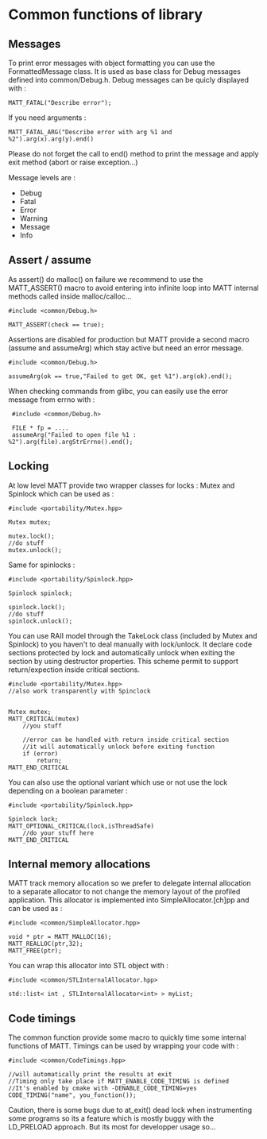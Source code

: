 Common functions of library
===========================

Messages
--------

To print error messages with object formatting you can use the FormattedMessage class. It is used
as base class for Debug messages defined into common/Debug.h. Debug messages can be quicly displayed
with :

	MATT_FATAL("Describe error");

If you need arguments :

	MATT_FATAL_ARG("Describe error with arg %1 and %2").arg(x).arg(y).end()

Please do not forget the call to end() method to print the message and apply exit method (abort or raise exception...)

Message levels are :

- Debug
- Fatal
- Error
- Warning
- Message
- Info

Assert / assume
---------------

As assert() do malloc() on failure we recommend to use the MATT\_ASSERT() macro to avoid entering into
infinite loop into MATT internal methods called inside malloc/calloc...

	#include <common/Debug.h>

	MATT_ASSERT(check == true);

Assertions are disabled for production but MATT provide a second macro (assume and assumeArg) which
stay active but need an error message.

	#include <common/Debug.h>

	assumeArg(ok == true,"Failed to get OK, get %1").arg(ok).end();

When checking commands from glibc, you can easily use the error message from errno with :

	 #include <common/Debug.h>

	 FILE * fp = ....
	 assumeArg("Failed to open file %1 : %2").arg(file).argStrErrno().end();

Locking
-------

At low level MATT provide two wrapper classes for locks : Mutex and Spinlock which can be used as :

	#include <portability/Mutex.hpp>

	Mutex mutex;
	
	mutex.lock();
	//do stuff
	mutex.unlock();

Same for spinlocks :

	#include <portability/Spinlock.hpp>

	Spinlock spinlock;

	spinlock.lock();
	//do stuff
	spinlock.unlock();

You can use RAII model through the TakeLock class (included by Mutex and Spinlock) to you
haven't to deal manually with lock/unlock. It declare code sections protected by lock
and automatically unlock when exiting the section by using destructor properties.
This scheme permit to support return/expection inside critical sections.

	#include <portability/Mutex.hpp>
	//also work transparently with Spinclock


	Mutex mutex;
	MATT_CRITICAL(mutex)
		//you stuff

		//error can be handled with return inside critical section
		//it will automatically unlock before exiting function
		if (error)
			return;
	MATT_END_CRITICAL

You can also use the optional variant which use or not use the lock depending on a boolean
parameter :

	#include <portability/Spinlock.hpp>

	Spinlock lock;
	MATT_OPTIONAL_CRITICAL(lock,isThreadSafe)
		//do your stuff here
	MATT_END_CRITICAL

Internal memory allocations
---------------------------

MATT track memory allocation so we prefer to delegate internal allocation to a separate allocator to not change the
memory layout of the profiled application. This allocator is implemented into SimpleAllocator.[ch]pp and can be used
as :

	#include <common/SimpleAllocator.hpp>

	void * ptr = MATT_MALLOC(16);
	MATT_REALLOC(ptr,32);
	MATT_FREE(ptr);

You can wrap this allocator into STL object with :

	#include <common/STLInternalAllocator.hpp>

	std::list< int , STLInternalAllocator<int> > myList;

Code timings
------------

The common function provide some macro to quickly time some internal functions of MATT. Timings can be used by wrapping
your code with :

	#include <common/CodeTimings.hpp>

	//will automatically print the results at exit
	//Timing only take place if MATT_ENABLE_CODE_TIMING is defined
	//It's enabled by cmake with -DENABLE_CODE_TIMING=yes
	CODE_TIMING("name", you_function());

Caution, there is some bugs due to at_exit() dead lock when instrumenting some programs so its a feature which
is mostly buggy with the LD_PRELOAD approach. But its most for developper usage so...
